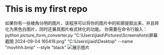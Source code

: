 # This is my first repo
如果你有一些棱角分明的图片，该程序可以将你的图片中的轮廓提取出来，并且转化为黑色白图片，同时还兼具图片格式转化的功能。
你需要在命令行输入：python picture_form_converter.py "C:\Users\jiaid\Pictures\Screenshots\屏幕截图 2024-09-04 165419.png" "C:\Users\jiaid\Desktop" --name "movhhh.bmp" --style "black"
![展示图片]("C:\Users\jiaid\Desktop\mov.bmp")
